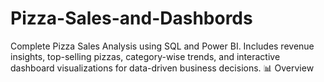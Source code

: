 # Pizza-Sales-and-Dashbords
Complete Pizza Sales Analysis using SQL and Power BI. Includes revenue insights, top-selling pizzas, category-wise trends, and interactive dashboard visualizations for data-driven business decisions. 📊 Overview
